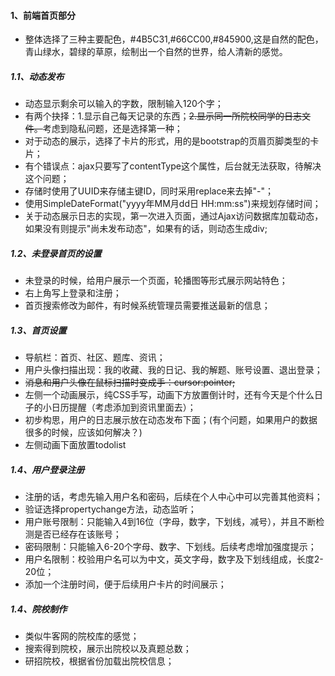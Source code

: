 #### 1、前端首页部分
- 整体选择了三种主要配色，#4B5C31,#66CC00,#845900,这是自然的配色，青山绿水，碧绿的草原，绘制出一个自然的世界，给人清新的感觉。
##### 1.1、动态发布
- 动态显示剩余可以输入的字数，限制输入120个字；
- 有两个抉择：1.显示自己每天记录的东西；~~2.显示同一所院校同学的日志文件。~~考虑到隐私问题，还是选择第一种；
- 对于动态的展示，选择了卡片的形式，用的是bootstrap的页眉页脚类型的卡片；
- 有个错误点：ajax只要写了contentType这个属性，后台就无法获取，待解决这个问题；
- 存储时使用了UUID来存储主键ID，同时采用replace来去掉"-"；
- 使用SimpleDateFormat("yyyy年MM月dd日 HH:mm:ss")来规划存储时间； 
- 关于动态展示日志的实现，第一次进入页面，通过Ajax访问数据库加载动态，如果没有则提示"尚未发布动态"，如果有的话，则动态生成div;

##### 1.2、未登录首页的设置
- 未登录的时候，给用户展示一个页面，轮播图等形式展示网站特色；
- 右上角写上登录和注册；
- 首页搜索修改为邮件，有时候系统管理员需要推送最新的信息；

##### 1.3、首页设置
- 导航栏：首页、社区、题库、资讯；
- 用户头像扫描出现：我的收藏、我的日记、我的解题、账号设置、退出登录；
- ~~消息和用户头像在鼠标扫描时变成手：cursor:pointer;~~
- 左侧一个动画展示，纯CSS手写，动画下方放置倒计时，还有今天是个什么日子的小日历提醒（考虑添加到资讯里面去）；
- 初步构思，用户的日志展示放在动态发布下面；(有个问题，如果用户的数据很多的时候，应该如何解决？)
- 左侧动画下面放置todolist

##### 1.4、用户登录注册
- 注册的话，考虑先输入用户名和密码，后续在个人中心中可以完善其他资料；
- 验证选择propertychange方法，动态监听；
- 用户账号限制：只能输入4到16位（字母，数字，下划线，减号），并且不断检测是否已经存在该账号；
- 密码限制：只能输入6-20个字母、数字、下划线。后续考虑增加强度提示；
- 用户名限制：校验用户名可以为中文，英文字母，数字及下划线组成，长度2-20位；
- 添加一个注册时间，便于后续用户卡片的时间展示；

##### 1.4、院校制作
- 类似牛客网的院校库的感觉；
- 搜索得到院校，展示出院校以及真题总数；
- 研招院校，根据省份加载出院校信息；